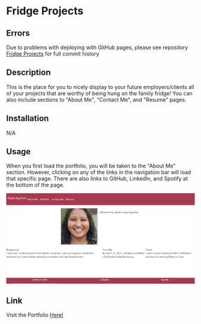 # Fridge Projects

## Errors

Due to problems with deploying with GitHub pages, please see repository <a href="https://github.com/kaguilera23/fridge-projects">Fridge Projects</a> for full commit history

## Description

This is the place for you to nicely display to your future employers/clients all of your projects that are worthy of being hung on the family fridge! You can also include sections to "About Me", "Contact Me", and "Resume" pages.

## Installation

N/A

## Usage

When you first load the portfolio, you will be taken to the "About Me" section. However, clicking on any of the links in the navigation bar will load that specific page. There are also links to GitHub, LinkedIn, and Spotify at the bottom of the page.

![homepage](./src/images/readme.png)

## Link

Visit the Portfolio <a href="https://kaguilera23.github.io/fridge-projects/">Here!</a>
